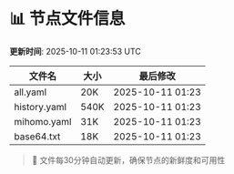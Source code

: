 # 📊 节点文件信息

**更新时间**: 2025-10-11 01:23:53 UTC

| 文件名 | 大小 | 最后修改 |
|--------|------|----------|
| all.yaml | 20K | 2025-10-11 01:23 |
| history.yaml | 540K | 2025-10-11 01:23 |
| mihomo.yaml | 31K | 2025-10-11 01:23 |
| base64.txt | 18K | 2025-10-11 01:23 |

> 🔄 文件每30分钟自动更新，确保节点的新鲜度和可用性
